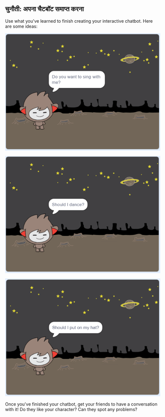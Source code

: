 ## चुनौती: अपना चैटबॉट समाप्त करना

Use what you've learned to finish creating your interactive chatbot. Here are some ideas:

![चैटबॉट विचार](images/chatbot-ideas1.png)

![चैटबॉट विचार](images/chatbot-ideas2.png)

![चैटबॉट विचार](images/chatbot-ideas3.png)

Once you've finished your chatbot, get your friends to have a conversation with it! Do they like your character? Can they spot any problems?